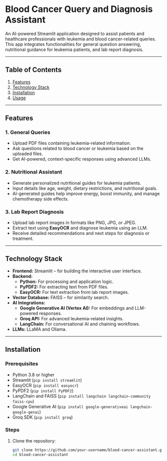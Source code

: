 # **Blood Cancer Query and Diagnosis Assistant**

An AI-powered Streamlit application designed to assist patients and healthcare professionals with leukemia and blood cancer-related queries. This app integrates functionalities for general question answering, nutritional guidance for leukemia patients, and lab report diagnosis.

---

## **Table of Contents**
1. [Features](#features)
2. [Technology Stack](#technology-stack)
3. [Installation](#installation)
4. [Usage](#usage)

---

## **Features**
### **1. General Queries**
- Upload PDF files containing leukemia-related information.
- Ask questions related to blood cancer or leukemia based on the uploaded files.
- Get AI-powered, context-specific responses using advanced LLMs.

### **2. Nutritional Assistant**
- Generate personalized nutritional guides for leukemia patients.
- Input details like age, weight, dietary restrictions, and nutritional goals.
- AI-generated guides help improve energy, boost immunity, and manage chemotherapy side effects.

### **3. Lab Report Diagnosis**
- Upload lab report images in formats like PNG, JPG, or JPEG.
- Extract text using **EasyOCR** and diagnose leukemia using an LLM.
- Receive detailed recommendations and next steps for diagnosis or treatment.

---

## **Technology Stack**
- **Frontend:** Streamlit – for building the interactive user interface.
- **Backend:**
  - **Python:** For processing and application logic.
  - **PyPDF2:** For extracting text from PDF files.
  - **EasyOCR:** For text extraction from lab report images.
- **Vector Database:** FAISS – for similarity search.
- **AI Integrations:**
  - **Google Generative AI (Vertex AI):** For embeddings and LLM-powered responses.
  - **Groq API:** For advanced leukemia-related insights.
  - **LangChain:** For conversational AI and chaining workflows.
- **LLMs:** LLaMA and Ollama.

---

## **Installation**
### **Prerequisites**
- Python 3.8 or higher
- Streamlit (`pip install streamlit`)
- EasyOCR (`pip install easyocr`)
- PyPDF2 (`pip install PyPDF2`)
- LangChain and FAISS (`pip install langchain langchain-community faiss-cpu`)
- Google Generative AI (`pip install google-generativeai langchain-google-genai`)
- Groq SDK (`pip install groq`)

### **Steps**
1. Clone the repository:
   ```bash
   git clone https://github.com/your-username/blood-cancer-assistant.git
   cd blood-cancer-assistant
